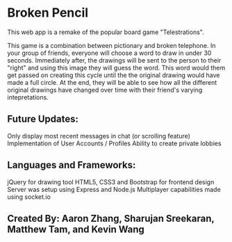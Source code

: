 # Broken Pencil

This web app is a remake of the popular board game "Telestrations".

This game is a combination between pictionary and broken telephone. In your group of friends, everyone will choose a word to draw in under 30 seconds. Immediately after, the drawings will be sent to the person to their "right" and using this image they will guess the word. This word would them get passed on creating this cycle until the the original drawing would have made a full circle. At the end, they will be able to see how all the different original drawings have changed over time with their friend's varying intepretations. 

## Future Updates:
Only display most recent messages in chat (or scrolling feature)
Implementation of User Accounts / Profiles
Ability to create private lobbies

## Languages and Frameworks:
jQuery for drawing tool
HTML5, CSS3 and Bootstrap for frontend design
Server was setup using Express and Node.js
Multiplayer capabilities made using socket.io

## Created By: Aaron Zhang, Sharujan Sreekaran, Matthew Tam, and Kevin Wang

